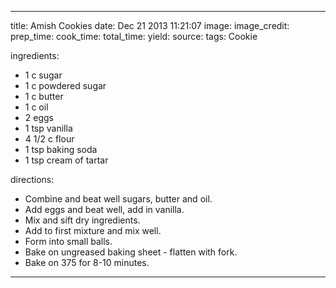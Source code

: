 ---

title: Amish Cookies
date: Dec 21 2013 11:21:07
image:
image_credit:
prep_time:
cook_time:
total_time:
yield:
source:
tags: Cookie

ingredients:
- 1 c sugar
- 1 c powdered sugar
- 1 c butter
- 1 c oil
- 2 eggs
- 1 tsp vanilla
- 4 1/2 c flour
- 1 tsp baking soda
- 1 tsp cream of tartar

directions:
- Combine and beat well sugars, butter and oil.
- Add eggs and beat well, add in vanilla.
- Mix and sift dry ingredients.
- Add to first mixture and mix well.
- Form into small balls.
- Bake on ungreased baking sheet - flatten with fork.
- Bake on 375 for 8-10 minutes.
---